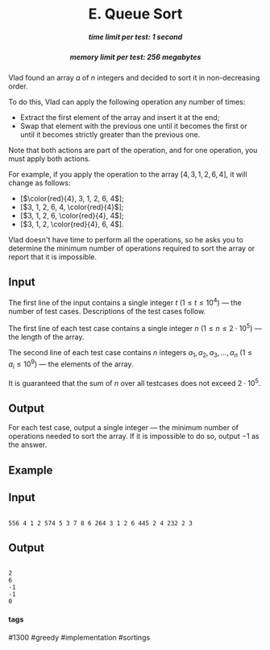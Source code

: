 <h1 style='text-align: center;'> E. Queue Sort</h1>

<h5 style='text-align: center;'>time limit per test: 1 second</h5>
<h5 style='text-align: center;'>memory limit per test: 256 megabytes</h5>

Vlad found an array $a$ of $n$ integers and decided to sort it in non-decreasing order.

To do this, Vlad can apply the following operation any number of times:

* Extract the first element of the array and insert it at the end;
* Swap that element with the previous one until it becomes the first or until it becomes strictly greater than the previous one.

Note that both actions are part of the operation, and for one operation, you must apply both actions.

For example, if you apply the operation to the array [$4, 3, 1, 2, 6, 4$], it will change as follows:

* [$\color{red}{4}, 3, 1, 2, 6, 4$];
* [$3, 1, 2, 6, 4, \color{red}{4}$];
* [$3, 1, 2, 6, \color{red}{4}, 4$];
* [$3, 1, 2, \color{red}{4}, 6, 4$].

Vlad doesn't have time to perform all the operations, so he asks you to determine the minimum number of operations required to sort the array or report that it is impossible.

## Input

The first line of the input contains a single integer $t$ ($1 \le t \le 10^4$) — the number of test cases. Descriptions of the test cases follow.

The first line of each test case contains a single integer $n$ ($1 \le n \le 2 \cdot 10^5$) — the length of the array.

The second line of each test case contains $n$ integers $a_1, a_2, a_3, \dots, a_n$ ($1 \le a_i \le 10^9$) — the elements of the array.

It is guaranteed that the sum of $n$ over all testcases does not exceed $2 \cdot 10^5$.

## Output

For each test case, output a single integer — the minimum number of operations needed to sort the array. If it is impossible to do so, output $-1$ as the answer.

## Example

## Input


```

556 4 1 2 574 5 3 7 8 6 264 3 1 2 6 445 2 4 232 2 3
```
## Output


```

2
6
-1
-1
0

```


#### tags 

#1300 #greedy #implementation #sortings 